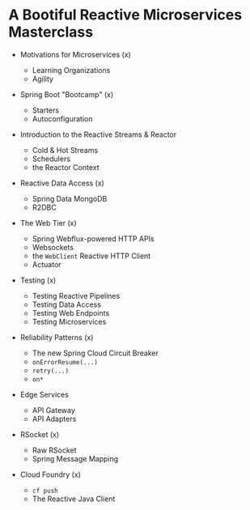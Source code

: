 # A Bootiful Reactive Microservices Masterclass 

* Motivations for Microservices (x)
	*  Learning Organizations 
	*  Agility 

* Spring Boot "Bootcamp" (x)
	*  Starters
	*  Autoconfiguration

* Introduction to the Reactive Streams & Reactor 
	*  Cold & Hot Streams 
	*  Schedulers
	*  the Reactor Context

* Reactive Data Access (x)
	*  Spring Data MongoDB 
	*  R2DBC 

* The Web Tier (x)
	* Spring Webflux-powered HTTP APIs 
	* Websockets
	* the `WebClient` Reactive HTTP Client 
	* Actuator 

* Testing (x)
	*  Testing Reactive Pipelines 
	*  Testing Data Access 
	*  Testing Web Endpoints 
	*  Testing Microservices 

* Reliability Patterns (x)
	*  The new Spring Cloud Circuit Breaker 
	*  `onErrorResume(...)` 
	*  `retry(...)` 
	*  `on*`

* Edge Services 
	*  API Gateway
	*  API Adapters

* RSocket (x)
	*  Raw RSocket
	* Spring Message Mapping 

* Cloud Foundry (x)
	*  `cf push`
	*  The Reactive Java Client 
